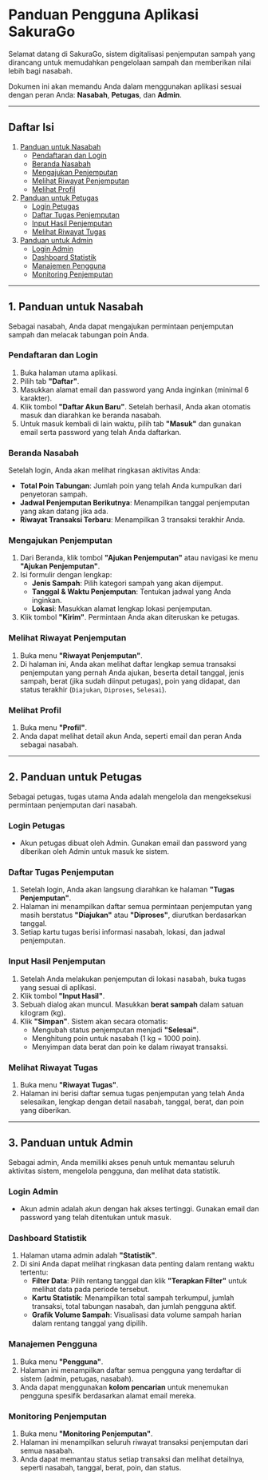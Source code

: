 # Panduan Pengguna Aplikasi SakuraGo

Selamat datang di SakuraGo, sistem digitalisasi penjemputan sampah yang dirancang untuk memudahkan pengelolaan sampah dan memberikan nilai lebih bagi nasabah.

Dokumen ini akan memandu Anda dalam menggunakan aplikasi sesuai dengan peran Anda: **Nasabah**, **Petugas**, dan **Admin**.

---

## Daftar Isi
1.  [Panduan untuk Nasabah](#1-panduan-untuk-nasabah)
    -   [Pendaftaran dan Login](#pendaftaran-dan-login)
    -   [Beranda Nasabah](#beranda-nasabah)
    -   [Mengajukan Penjemputan](#mengajukan-penjemputan)
    -   [Melihat Riwayat Penjemputan](#melihat-riwayat-penjemputan)
    -   [Melihat Profil](#melihat-profil)
2.  [Panduan untuk Petugas](#2-panduan-untuk-petugas)
    -   [Login Petugas](#login-petugas)
    -   [Daftar Tugas Penjemputan](#daftar-tugas-penjemputan)
    -   [Input Hasil Penjemputan](#input-hasil-penjemputan)
    -   [Melihat Riwayat Tugas](#melihat-riwayat-tugas)
3.  [Panduan untuk Admin](#3-panduan-untuk-admin)
    -   [Login Admin](#login-admin)
    -   [Dashboard Statistik](#dashboard-statistik)
    -   [Manajemen Pengguna](#manajemen-pengguna)
    -   [Monitoring Penjemputan](#monitoring-penjemputan)

---

## 1. Panduan untuk Nasabah

Sebagai nasabah, Anda dapat mengajukan permintaan penjemputan sampah dan melacak tabungan poin Anda.

### Pendaftaran dan Login
1.  Buka halaman utama aplikasi.
2.  Pilih tab **"Daftar"**.
3.  Masukkan alamat email dan password yang Anda inginkan (minimal 6 karakter).
4.  Klik tombol **"Daftar Akun Baru"**. Setelah berhasil, Anda akan otomatis masuk dan diarahkan ke beranda nasabah.
5.  Untuk masuk kembali di lain waktu, pilih tab **"Masuk"** dan gunakan email serta password yang telah Anda daftarkan.

### Beranda Nasabah
Setelah login, Anda akan melihat ringkasan aktivitas Anda:
-   **Total Poin Tabungan**: Jumlah poin yang telah Anda kumpulkan dari penyetoran sampah.
-   **Jadwal Penjemputan Berikutnya**: Menampilkan tanggal penjemputan yang akan datang jika ada.
-   **Riwayat Transaksi Terbaru**: Menampilkan 3 transaksi terakhir Anda.

### Mengajukan Penjemputan
1.  Dari Beranda, klik tombol **"Ajukan Penjemputan"** atau navigasi ke menu **"Ajukan Penjemputan"**.
2.  Isi formulir dengan lengkap:
    -   **Jenis Sampah**: Pilih kategori sampah yang akan dijemput.
    -   **Tanggal & Waktu Penjemputan**: Tentukan jadwal yang Anda inginkan.
    -   **Lokasi**: Masukkan alamat lengkap lokasi penjemputan.
3.  Klik tombol **"Kirim"**. Permintaan Anda akan diteruskan ke petugas.

### Melihat Riwayat Penjemputan
1.  Buka menu **"Riwayat Penjemputan"**.
2.  Di halaman ini, Anda akan melihat daftar lengkap semua transaksi penjemputan yang pernah Anda ajukan, beserta detail tanggal, jenis sampah, berat (jika sudah diinput petugas), poin yang didapat, dan status terakhir (`Diajukan`, `Diproses`, `Selesai`).

### Melihat Profil
1.  Buka menu **"Profil"**.
2.  Anda dapat melihat detail akun Anda, seperti email dan peran Anda sebagai nasabah.

---

## 2. Panduan untuk Petugas

Sebagai petugas, tugas utama Anda adalah mengelola dan mengeksekusi permintaan penjemputan dari nasabah.

### Login Petugas
-   Akun petugas dibuat oleh Admin. Gunakan email dan password yang diberikan oleh Admin untuk masuk ke sistem.

### Daftar Tugas Penjemputan
1.  Setelah login, Anda akan langsung diarahkan ke halaman **"Tugas Penjemputan"**.
2.  Halaman ini menampilkan daftar semua permintaan penjemputan yang masih berstatus **"Diajukan"** atau **"Diproses"**, diurutkan berdasarkan tanggal.
3.  Setiap kartu tugas berisi informasi nasabah, lokasi, dan jadwal penjemputan.

### Input Hasil Penjemputan
1.  Setelah Anda melakukan penjemputan di lokasi nasabah, buka tugas yang sesuai di aplikasi.
2.  Klik tombol **"Input Hasil"**.
3.  Sebuah dialog akan muncul. Masukkan **berat sampah** dalam satuan kilogram (kg).
4.  Klik **"Simpan"**. Sistem akan secara otomatis:
    -   Mengubah status penjemputan menjadi **"Selesai"**.
    -   Menghitung poin untuk nasabah (1 kg = 1000 poin).
    -   Menyimpan data berat dan poin ke dalam riwayat transaksi.

### Melihat Riwayat Tugas
1.  Buka menu **"Riwayat Tugas"**.
2.  Halaman ini berisi daftar semua tugas penjemputan yang telah Anda selesaikan, lengkap dengan detail nasabah, tanggal, berat, dan poin yang diberikan.

---

## 3. Panduan untuk Admin

Sebagai admin, Anda memiliki akses penuh untuk memantau seluruh aktivitas sistem, mengelola pengguna, dan melihat data statistik.

### Login Admin
-   Akun admin adalah akun dengan hak akses tertinggi. Gunakan email dan password yang telah ditentukan untuk masuk.

### Dashboard Statistik
1.  Halaman utama admin adalah **"Statistik"**.
2.  Di sini Anda dapat melihat ringkasan data penting dalam rentang waktu tertentu:
    -   **Filter Data**: Pilih rentang tanggal dan klik **"Terapkan Filter"** untuk melihat data pada periode tersebut.
    -   **Kartu Statistik**: Menampilkan total sampah terkumpul, jumlah transaksi, total tabungan nasabah, dan jumlah pengguna aktif.
    -   **Grafik Volume Sampah**: Visualisasi data volume sampah harian dalam rentang tanggal yang dipilih.

### Manajemen Pengguna
1.  Buka menu **"Pengguna"**.
2.  Halaman ini menampilkan daftar semua pengguna yang terdaftar di sistem (admin, petugas, nasabah).
3.  Anda dapat menggunakan **kolom pencarian** untuk menemukan pengguna spesifik berdasarkan alamat email mereka.

### Monitoring Penjemputan
1.  Buka menu **"Monitoring Penjemputan"**.
2.  Halaman ini menampilkan seluruh riwayat transaksi penjemputan dari semua nasabah.
3.  Anda dapat memantau status setiap transaksi dan melihat detailnya, seperti nasabah, tanggal, berat, poin, dan status.

